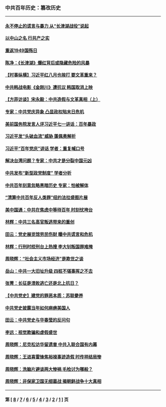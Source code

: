### 中共百年历史：篡改历史
---
#### [永不停止的谎言与暴力 从“长津湖战役”说起](../../pages/nf1176115/n13494094.md?07260430) 
#### [以中山之名 行共产之实](../../pages/nf1176115/n13346437.md?07260430) 
#### [重返1949国殇日](../../pages/nf1176115/n13346372.md?07260430) 
#### [陈净：《长津湖》爆红背后或隐藏危险的风暴](../../pages/nf1176115/n13314364.md?07260430) 
#### [【时事纵横】习近平红八月也挨打 要文革重来？](../../pages/nf1176115/n13231393.md?07260430) 
#### [中共韩战电影《金刚川》遭抗议 韩国取消上映](../../pages/nf1176115/n13219114.md?07260430) 
#### [【方菲访谈】宋永毅：中共造假与文革真相（上）](../../pages/nf1176115/n13200760.md?07260430) 
#### [专家：中共党庆异象 凸显政权陷末日危机](../../pages/nf1176115/n13067084.md?07260430) 
#### [美前国务院发言人评习近平七一讲话：百年暴政](../../pages/nf1176115/n13066986.md?07260430) 
#### [习近平发“头破血流”威胁 蓬佩奥解析](../../pages/nf1176115/n13063604.md?07260430) 
#### [习近平“百年党庆”讲话 学者：重复喊口号](../../pages/nf1176115/n13061411.md?07260430) 
#### [解决台湾问题？专家：中共才是分裂中国元凶](../../pages/nf1176115/n13060811.md?07260430) 
#### [中共发布“新型政党制度” 学者分析](../../pages/nf1176115/n13056354.md?07260430) 
#### [中共百年刻意忽略黑暗历史 专家：怕被解体](../../pages/nf1176115/n13056056.md?07260430) 
#### [“清算中共百年反人类罪”纽约法拉盛图片展](../../pages/nf1176115/n13052220.md?07260430) 
#### [美中国通：中共在焦虑中等待百年 时刻忧垮台](../../pages/nf1176115/n13048820.md?07260430) 
#### [林辉：中共三名高官叛逃带来的重创](../../pages/nf1176115/n13035206.md?07260430) 
#### [田云：党史展览馆劳民伤财 曝中共谎言和危机](../../pages/nf1176115/n13033900.md?07260430) 
#### [林辉：行刑时绞刑台上热搜 李大钊叛国罪难掩](../../pages/nf1176115/n13031965.md?07260430) 
#### [周晓辉：“社会主义市场经济”是欺世之谈](../../pages/nf1176115/n13024090.md?07260430) 
#### [岳山：中共一大旧址升级 四桩不堪事挥之不去](../../pages/nf1176115/n13021697.md?07260430) 
#### [张菁：长征是溃败逃亡还是北上抗日？](../../pages/nf1176115/n13020585.md?07260430) 
#### [【中共党史】建党的罪恶本质：苏联豢养](../../pages/nf1176115/n13011888.md?07260430) 
#### [中共党史披露当年如何麻痹美国人](../../pages/nf1176115/n12966400.md?07260430) 
#### [田云：中共党史与华春莹的反问句](../../pages/nf1176115/n12765178.md?07260430) 
#### [李远：视觉欺骗和虚假盛世](../../pages/nf1176115/n12993376.md?07260430) 
#### [周晓辉：尼克松访华留遗害 中共入联合国有内幕](../../pages/nf1176115/n12991422.md?07260430) 
#### [周晓辉：王进喜雷锋焦裕禄事迹造假 时传祥结局惨](../../pages/nf1176115/n12985497.md?07260430) 
#### [周晓辉：洗脑片避谈两大惨祸 毛检讨为哪般？](../../pages/nf1176115/n12971285.md?07260430) 
#### [周晓辉：非保家卫国无细菌战 揭朝鲜战争十大真相](../../pages/nf1176115/n12954161.md?07260430) 

---
#### 第 [ [8](./8.md?07260430) / [7](./7.md?07260430) / [6](./6.md?07260430) / [5](./5.md?07260430) / [4](./4.md?07260430) / [3](./3.md?07260430) / [2](./2.md?07260430) / [1](./1.md?07260430) ] 页
